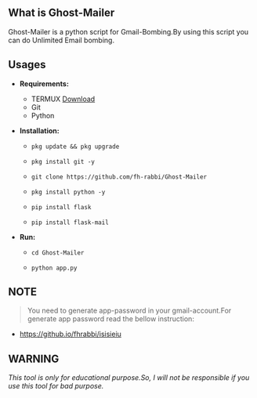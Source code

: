 ## What is Ghost-Mailer

Ghost-Mailer is a python script for Gmail-Bombing.By using this script you can do Unlimited Email bombing. 

## Usages

* **Requirements:**
   * TERMUX <a href="https://f-droid.org/repo/com.termux_118.apk">Download</a>
   * Git
   * Python

* **Installation:**
   * `pkg update && pkg upgrade`   

   * `pkg install git -y`

   * `git clone https://github.com/fh-rabbi/Ghost-Mailer`
   
   * `pkg install python -y`
   
   * `pip install flask`
   
   * `pip install flask-mail`

* **Run:**
   * `cd Ghost-Mailer`
   
   * `python app.py`

## NOTE
> You need to generate app-password in your gmail-account.For generate app password read the bellow instruction:
* https://github.io/fhrabbi/isisieiu

## WARNING

*This tool is only for educational purpose.So, I will not be responsible if you use this tool for bad purpose.*

